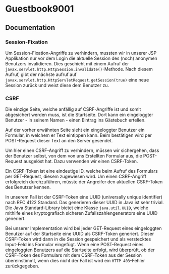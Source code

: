 # Guestbook9001

## Documentation

### Session-Fixation

Um Session-Fixation-Angriffe zu verhindern, mussten wir in unserer JSP Applikation nur vor dem Login die aktuelle
Session des (noch) anonymen Benutzers invalidieren. Dies geschieht mit einem Aufruf der
`javax.servlet.http.HttpSession.invalidate()`-Methode. Nach diesem Aufruf, gibt der nächste aufruf auf
`javax.servlet.http.HttpServletRequest.getSession(true)` eine neue Session zurück und weist diese dem Benutzer zu.

### CSRF

Die einzige Seite, welche anfällig auf CSRF-Angriffe ist und somit abgesichert werden muss, ist die Startseite.
Dort kann ein eingeloggter Benutzer - in seinem Namen - einen Eintrag ins Gästebuch ertellen.

Auf der vorher erwähnten Seite sieht ein eingeloggter Benutzer ein Formular, in welchem er Text eintippen kann.
Beim bestätigen wird per POST-Request dieser Text an den Server gesendet.

Um hier einen CSRF-Angriff zu verhindern, müssen wir sichergehen, dass der Benutzer selbst, von dem von uns Erstellten
Formular aus, die POST-Request ausgelöst hat.
Dazu verwenden wir einen CSRF-Token.

Ein CSRF-Token ist eine eindeutige ID, welche beim Aufruf des Formulars per GET-Request, diesem zugewiesen wird.
Um einen CSRF-Angriff erfolgreich durchzuführen, müsste der Angreifer den aktuellen CSRF-Token des Benutzer kennen.

In unserem Fall ist der CSRF-Token eine UUID (universally unique identifier) nach RFC 4122 Standard. Das generieren
dieser UUID in Java ist sehr trivial.
Die Java Standard-Library bietet eine Klasse `java.util.UUID`, welche mithilfe eines kryptografisch sicheren
Zufallszahlengenerators eine UUID generiert.

Bei unserer Implementation wird bei jeder GET-Request eines eingeloggten Benutzer auf der Startseite eine UUID als
CSRF-Token generiert.
Dieser CSRF-Token wird dann in die Session gespeichert und als verstecktes Input-Feld ins Formular eingefügt.
Wenn eine POST-Request eines eingeloggten Benutzers auf die Startseite erfolgt, wird überprüft, ob der CSRF-Token des
Formulars mit dem CSRF-Token aus der Session übereinstimmt, wenn dies nicht der Fall ist wird ein `HTTP 403`-Fehler
zurückgegeben.
